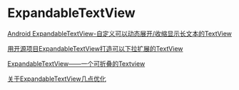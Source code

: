 ExpandableTextView
===

[Android ExpandableTextView-自定义可以动态展开/收缩显示长文本的TextView](https://blog.csdn.net/yeah0126/article/details/52060210) 

[用开源项目ExpandableTextView打造可以下拉扩展的TextView](https://www.cnblogs.com/tianzhijiexian/p/4214577.html)  

[ExpandableTextView——一个可折叠的Textview](https://blog.csdn.net/qq_37237245/article/details/73559055)  

[关于ExpandableTextView几点优化](https://www.jianshu.com/p/f5e5e579796f)  


